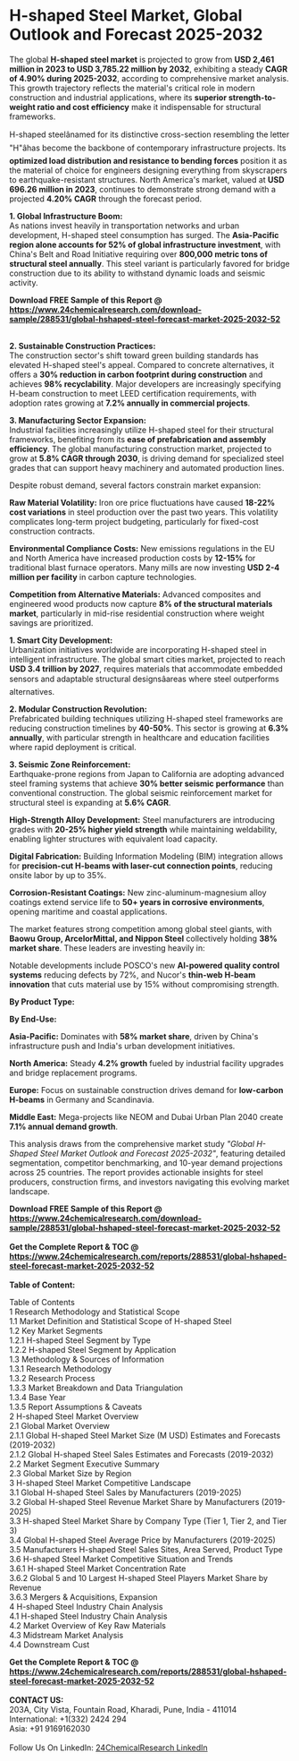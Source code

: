 <h1>H-shaped Steel Market, Global Outlook and Forecast 2025-2032</h1><p>The global <strong>H-shaped steel market</strong> is projected to grow from <strong>USD 2,461 million in 2023 to USD 3,785.22 million by 2032</strong>, exhibiting a steady <strong>CAGR of 4.90% during 2025-2032</strong>, according to comprehensive market analysis. This growth trajectory reflects the material's critical role in modern construction and industrial applications, where its <strong>superior strength-to-weight ratio and cost efficiency</strong> make it indispensable for structural frameworks.</p><p>H-shaped steelânamed for its distinctive cross-section resembling the letter "H"âhas become the backbone of contemporary infrastructure projects. Its <strong>optimized load distribution and resistance to bending forces</strong> position it as the material of choice for engineers designing everything from skyscrapers to earthquake-resistant structures. North America's market, valued at <strong>USD 696.26 million in 2023</strong>, continues to demonstrate strong demand with a projected <strong>4.20% CAGR</strong> through the forecast period.</p><p><strong>1. Global Infrastructure Boom:</strong><br>
As nations invest heavily in transportation networks and urban development, H-shaped steel consumption has surged. The <strong>Asia-Pacific region alone accounts for 52% of global infrastructure investment</strong>, with China's Belt and Road Initiative requiring over <strong>800,000 metric tons of structural steel annually</strong>. This steel variant is particularly favored for bridge construction due to its ability to withstand dynamic loads and seismic activity.</p><div><b>Download FREE Sample of this Report @ 
            <a href="https://www.24chemicalresearch.com/download-sample/288531/global-hshaped-steel-forecast-market-2025-2032-52">
            https://www.24chemicalresearch.com/download-sample/288531/global-hshaped-steel-forecast-market-2025-2032-52</a></b></div><br><p><strong>2. Sustainable Construction Practices:</strong><br>
The construction sector's shift toward green building standards has elevated H-shaped steel's appeal. Compared to concrete alternatives, it offers a <strong>30% reduction in carbon footprint during construction</strong> and achieves <strong>98% recyclability</strong>. Major developers are increasingly specifying H-beam construction to meet LEED certification requirements, with adoption rates growing at <strong>7.2% annually in commercial projects</strong>.</p><p><strong>3. Manufacturing Sector Expansion:</strong><br>
Industrial facilities increasingly utilize H-shaped steel for their structural frameworks, benefiting from its <strong>ease of prefabrication and assembly efficiency</strong>. The global manufacturing construction market, projected to grow at <strong>5.8% CAGR through 2030</strong>, is driving demand for specialized steel grades that can support heavy machinery and automated production lines.</p><p>Despite robust demand, several factors constrain market expansion:</p><p><strong>Raw Material Volatility:</strong> Iron ore price fluctuations have caused <strong>18-22% cost variations</strong> in steel production over the past two years. This volatility complicates long-term project budgeting, particularly for fixed-cost construction contracts.</p><p><strong>Environmental Compliance Costs:</strong> New emissions regulations in the EU and North America have increased production costs by <strong>12-15%</strong> for traditional blast furnace operators. Many mills are now investing <strong>USD 2-4 million per facility</strong> in carbon capture technologies.</p><p><strong>Competition from Alternative Materials:</strong> Advanced composites and engineered wood products now capture <strong>8% of the structural materials market</strong>, particularly in mid-rise residential construction where weight savings are prioritized.</p><p><strong>1. Smart City Development:</strong><br>
Urbanization initiatives worldwide are incorporating H-shaped steel in intelligent infrastructure. The global smart cities market, projected to reach <strong>USD 3.4 trillion by 2027</strong>, requires materials that accommodate embedded sensors and adaptable structural designsâareas where steel outperforms alternatives.</p><p><strong>2. Modular Construction Revolution:</strong><br>
Prefabricated building techniques utilizing H-shaped steel frameworks are reducing construction timelines by <strong>40-50%</strong>. This sector is growing at <strong>6.3% annually</strong>, with particular strength in healthcare and education facilities where rapid deployment is critical.</p><p><strong>3. Seismic Zone Reinforcement:</strong><br>
Earthquake-prone regions from Japan to California are adopting advanced steel framing systems that achieve <strong>30% better seismic performance</strong> than conventional construction. The global seismic reinforcement market for structural steel is expanding at <strong>5.6% CAGR</strong>.</p><p><strong>High-Strength Alloy Development:</strong> Steel manufacturers are introducing grades with <strong>20-25% higher yield strength</strong> while maintaining weldability, enabling lighter structures with equivalent load capacity.</p><p><strong>Digital Fabrication:</strong> Building Information Modeling (BIM) integration allows for <strong>precision-cut H-beams with laser-cut connection points</strong>, reducing onsite labor by up to 35%.</p><p><strong>Corrosion-Resistant Coatings:</strong> New zinc-aluminum-magnesium alloy coatings extend service life to <strong>50+ years in corrosive environments</strong>, opening maritime and coastal applications.</p><p>The market features strong competition among global steel giants, with <strong>Baowu Group, ArcelorMittal, and Nippon Steel</strong> collectively holding <strong>38% market share</strong>. These leaders are investing heavily in:</p><p>Notable developments include POSCO's new <strong>AI-powered quality control systems</strong> reducing defects by 72%, and Nucor's <strong>thin-web H-beam innovation</strong> that cuts material use by 15% without compromising strength.</p><p><strong>By Product Type:</strong></p><p><strong>By End-Use:</strong></p><p><strong>Asia-Pacific:</strong> Dominates with <strong>58% market share</strong>, driven by China's infrastructure push and India's urban development initiatives.</p><p><strong>North America:</strong> Steady <strong>4.2% growth</strong> fueled by industrial facility upgrades and bridge replacement programs.</p><p><strong>Europe:</strong> Focus on sustainable construction drives demand for <strong>low-carbon H-beams</strong> in Germany and Scandinavia.</p><p><strong>Middle East:</strong> Mega-projects like NEOM and Dubai Urban Plan 2040 create <strong>7.1% annual demand growth</strong>.</p><p>This analysis draws from the comprehensive market study <em>"Global H-Shaped Steel Market Outlook and Forecast 2025-2032"</em>, featuring detailed segmentation, competitor benchmarking, and 10-year demand projections across 25 countries. The report provides actionable insights for steel producers, construction firms, and investors navigating this evolving market landscape.</p><div><b>Download FREE Sample of this Report @ 
            <a href="https://www.24chemicalresearch.com/download-sample/288531/global-hshaped-steel-forecast-market-2025-2032-52">
            https://www.24chemicalresearch.com/download-sample/288531/global-hshaped-steel-forecast-market-2025-2032-52</a></b></div><br><div><b>Get the Complete Report & TOC @ 
            <a href="https://www.24chemicalresearch.com/reports/288531/global-hshaped-steel-forecast-market-2025-2032-52">
            https://www.24chemicalresearch.com/reports/288531/global-hshaped-steel-forecast-market-2025-2032-52</a></b></div><br>
            <b>Table of Content:</b><p>Table of Contents<br />
1 Research Methodology and Statistical Scope<br />
1.1 Market Definition and Statistical Scope of H-shaped Steel<br />
1.2 Key Market Segments<br />
1.2.1 H-shaped Steel Segment by Type<br />
1.2.2 H-shaped Steel Segment by Application<br />
1.3 Methodology & Sources of Information<br />
1.3.1 Research Methodology<br />
1.3.2 Research Process<br />
1.3.3 Market Breakdown and Data Triangulation<br />
1.3.4 Base Year<br />
1.3.5 Report Assumptions & Caveats<br />
2 H-shaped Steel Market Overview<br />
2.1 Global Market Overview<br />
2.1.1 Global H-shaped Steel Market Size (M USD) Estimates and Forecasts (2019-2032)<br />
2.1.2 Global H-shaped Steel Sales Estimates and Forecasts (2019-2032)<br />
2.2 Market Segment Executive Summary<br />
2.3 Global Market Size by Region<br />
3 H-shaped Steel Market Competitive Landscape<br />
3.1 Global H-shaped Steel Sales by Manufacturers (2019-2025)<br />
3.2 Global H-shaped Steel Revenue Market Share by Manufacturers (2019-2025)<br />
3.3 H-shaped Steel Market Share by Company Type (Tier 1, Tier 2, and Tier 3)<br />
3.4 Global H-shaped Steel Average Price by Manufacturers (2019-2025)<br />
3.5 Manufacturers H-shaped Steel Sales Sites, Area Served, Product Type<br />
3.6 H-shaped Steel Market Competitive Situation and Trends<br />
3.6.1 H-shaped Steel Market Concentration Rate<br />
3.6.2 Global 5 and 10 Largest H-shaped Steel Players Market Share by Revenue<br />
3.6.3 Mergers & Acquisitions, Expansion<br />
4 H-shaped Steel Industry Chain Analysis<br />
4.1 H-shaped Steel Industry Chain Analysis<br />
4.2 Market Overview of Key Raw Materials<br />
4.3 Midstream Market Analysis<br />
4.4 Downstream Cust</p><div><b>Get the Complete Report & TOC @ 
            <a href="https://www.24chemicalresearch.com/reports/288531/global-hshaped-steel-forecast-market-2025-2032-52">
            https://www.24chemicalresearch.com/reports/288531/global-hshaped-steel-forecast-market-2025-2032-52</a></b></div><br><b>CONTACT US:</b><br>
            203A, City Vista, Fountain Road, Kharadi, Pune, India - 411014<br>
            International: +1(332) 2424 294<br>
            Asia: +91 9169162030 <br><br>
            Follow Us On LinkedIn: <a href="https://www.linkedin.com/company/24chemicalresearch/">24ChemicalResearch LinkedIn</a>